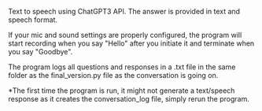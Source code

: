 Text to speech using ChatGPT3 API. The answer is provided in text and speech format.

If your mic and sound settings are properly configured, the program will start recording when you say "Hello" after you initiate it and terminate when you say "Goodbye".

The program logs all questions and responses in a .txt file in the same folder as the final_version.py file as the conversation is going on.

*The first time the program is run, it might not generate a text/speech response as it creates the conversation_log file, simply rerun the program.
